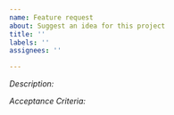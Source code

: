```yaml
---
name: Feature request
about: Suggest an idea for this project
title: ''
labels: ''
assignees: ''

---
```


*Description:*

*Acceptance Criteria:*
